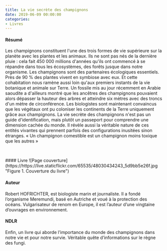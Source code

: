 ```yaml
---
title: La vie secrète des champignons
date: 2019-06-09 00:00:00
categories: 
- Livres
---
```


#### Résumé
Les champignons constituent l'une des trois formes de vie supérieure sur la planète avec les plantes et les animaux. Ils ne sont pas nés de la dernière pluie : cela fait 450 000 millions d'années qu'ils ont commencé à se répandre dans tous les écosystèmes, des forêts jusque dans notre organisme. Les champignons sont des partenaires écologiques essentiels. Près de 90 % des plantes vivent en symbiose avec eux. Et cette cohabitation nous ramène aussi loin qu'aux premiers instants de la vie botanique et animale sur Terre. Un fossile mis au jour récemment en Arabie saoudite a d'ailleurs montré que les ancêtres des champignons pouvaient alors dépasser la hauteur des arbres et atteindre six mètres avec des troncs d'un mètre de circonférence. Les biologistes sont maintenant convaincus que les végétaux ont pu coloniser les continents de la Terre uniquement grâce aux champignons. La vie secrète des champignons n'est pas un guide d'identification, mais plutôt un passeport pour comprendre une dimension cachée du monde. Il révèle aussi la véritable nature de ces entités vivantes qui prennent parfois des configurations inusitées sinon étranges.
« Un champignon comestible est un champignon moins toxique que les autres »
<!--more-->

<p>&nbsp; </p>
#### Livre
![Page couverture](https://https://live.staticflickr.com/65535/48030434243_5d9bb5e26f.jpg "Figure 1. Couverture du livre")


#### Auteur
Robert HOFRICHTER, est biologiste marin et journaliste. Il a fondé l’organisme Meremundi, basé en Autriche et voué à la protection des océans. Vulgarisateur de renom en Europe, il est l’auteur d’une vingtaine d’ouvrages en environnement.

#### NDLR
Enfin, un livre qui aborde l’importance du monde des champignons dans notre vie et pour notre survie. Véritable quête d’informations sur le règne des fungi.

